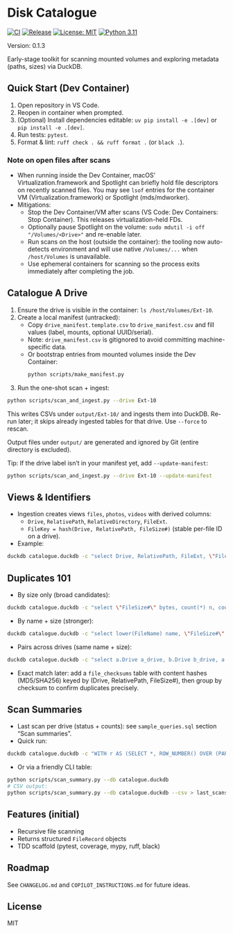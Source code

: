 # Disk Catalogue

[![CI](https://github.com/chris-page-gov/disk-catalogue/actions/workflows/ci.yml/badge.svg)](https://github.com/chris-page-gov/disk-catalogue/actions/workflows/ci.yml)
[![Release](https://img.shields.io/github/v/release/chris-page-gov/disk-catalogue?sort=semver)](https://github.com/chris-page-gov/disk-catalogue/releases)
[![License: MIT](https://img.shields.io/badge/License-MIT-green.svg)](LICENSE)
[![Python 3.11](https://img.shields.io/badge/python-3.11-blue.svg)](pyproject.toml)

Version: 0.1.3


Early-stage toolkit for scanning mounted volumes and exploring metadata (paths, sizes) via DuckDB.

## Quick Start (Dev Container)

1. Open repository in VS Code.
2. Reopen in container when prompted.
3. (Optional) Install dependencies editable: `uv pip install -e .[dev]` or `pip install -e .[dev]`.
4. Run tests: `pytest`.
5. Format & lint: `ruff check . && ruff format .` (or `black .`).

### Note on open files after scans

- When running inside the Dev Container, macOS' Virtualization.framework and Spotlight can briefly hold file descriptors on recently scanned files. You may see `lsof` entries for the container VM (Virtualization.framework) or Spotlight (mds/mdworker).
- Mitigations:
  - Stop the Dev Container/VM after scans (VS Code: Dev Containers: Stop Container). This releases virtualization-held FDs.
  - Optionally pause Spotlight on the volume: `sudo mdutil -i off "/Volumes/<Drive>"` and re-enable later.
  - Run scans on the host (outside the container): the tooling now auto-detects environment and will use native `/Volumes/...` when `/host/Volumes` is unavailable.
  - Use ephemeral containers for scanning so the process exits immediately after completing the job.

## Catalogue A Drive

1. Ensure the drive is visible in the container: `ls /host/Volumes/Ext-10`.
2. Create a local manifest (untracked):
   - Copy `drive_manifest.template.csv` to `drive_manifest.csv` and fill values (label, mounts, optional UUID/serial).
   - Note: `drive_manifest.csv` is gitignored to avoid committing machine-specific data.
   - Or bootstrap entries from mounted volumes inside the Dev Container:
     ```bash
     python scripts/make_manifest.py
     ```
3. Run the one-shot scan + ingest:

```bash
python scripts/scan_and_ingest.py --drive Ext-10
```

This writes CSVs under `output/Ext-10/` and ingests them into DuckDB. Re-run later; it skips
already ingested tables for that drive. Use `--force` to rescan.

Output files under `output/` are generated and ignored by Git (entire directory is excluded).

Tip: If the drive label isn’t in your manifest yet, add `--update-manifest`:

```bash
python scripts/scan_and_ingest.py --drive Ext-10 --update-manifest
```

## Views & Identifiers

- Ingestion creates views `files`, `photos`, `videos` with derived columns:
  - `Drive`, `RelativePath`, `RelativeDirectory`, `FileExt`.
  - `FileKey = hash(Drive, RelativePath, FileSize#)` (stable per-file ID on a drive).
- Example:

```bash
duckdb catalogue.duckdb -c "select Drive, RelativePath, FileExt, \"FileSize#\" from files limit 10;"
```

## Duplicates 101

- By size only (broad candidates):
```bash
duckdb catalogue.duckdb -c "select \"FileSize#\" bytes, count(*) n, count(distinct Drive) drives from files group by 1 having n>1 order by n desc, bytes desc limit 50;"
```
- By name + size (stronger):
```bash
duckdb catalogue.duckdb -c "select lower(FileName) name, \"FileSize#\" bytes, count(*) n, list(distinct Drive) drives from files group by 1,2 having n>1 order by n desc, bytes desc limit 50;"
```
- Pairs across drives (same name + size):
```bash
duckdb catalogue.duckdb -c "select a.Drive a_drive, b.Drive b_drive, a.RelativePath a_path, b.RelativePath b_path, a.\"FileSize#\" bytes from files a join files b on a.\"FileSize#\"=b.\"FileSize#\" and lower(a.FileName)=lower(b.FileName) and a.Drive<b.Drive limit 50;"
```
- Exact match later: add a `file_checksums` table with content hashes (MD5/SHA256) keyed by (Drive, RelativePath, FileSize#), then group by checksum to confirm duplicates precisely.

## Scan Summaries

- Last scan per drive (status + counts): see `sample_queries.sql` section “Scan summaries”.
- Quick run:
```bash
duckdb catalogue.duckdb -c "WITH r AS (SELECT *, ROW_NUMBER() OVER (PARTITION BY drive_label ORDER BY started_at DESC) rn FROM drive_scans) SELECT drive_label, started_at, ended_at, status, files_rows, photos_rows, videos_rows, (epoch(ended_at) - epoch(started_at)) AS duration_s FROM r WHERE rn=1 ORDER BY drive_label;"
```
- Or via a friendly CLI table:
```bash
python scripts/scan_summary.py --db catalogue.duckdb
# CSV output:
python scripts/scan_summary.py --db catalogue.duckdb --csv > last_scans.csv
```

## Features (initial)

- Recursive file scanning
- Returns structured `FileRecord` objects
- TDD scaffold (pytest, coverage, mypy, ruff, black)

## Roadmap

See `CHANGELOG.md` and `COPILOT_INSTRUCTIONS.md` for future ideas.

## License

MIT
